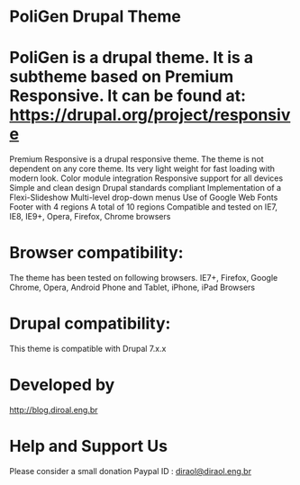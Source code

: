 PoliGen Drupal Theme
=============
PoliGen is a drupal theme.
It is a subtheme based on Premium Responsive.
It can be found at: https://drupal.org/project/responsive
====================
Premium Responsive is a drupal responsive theme. The theme is not dependent on
any core theme. Its very light weight for fast loading with modern look.
  Color module integration
  Responsive support for all devices
  Simple and clean design
  Drupal standards compliant
  Implementation of a Flexi-Slideshow
  Multi-level drop-down menus
  Use of Google Web Fonts
  Footer with 4 regions
  A total of 10 regions
  Compatible and tested on IE7, IE8, IE9+, Opera, Firefox, Chrome browsers

Browser compatibility:
=====================
The theme has been tested on following browsers. IE7+, Firefox, Google Chrome,
Opera, Android Phone and Tablet, iPhone, iPad Browsers

Drupal compatibility:
=====================
This theme is compatible with Drupal 7.x.x

Developed by
============
http://blog.diroal.eng.br

Help and Support Us
=====================
Please consider a small donation 
Paypal ID : diraol@diraol.eng.br
